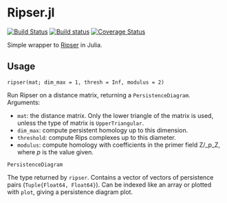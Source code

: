 # Ripser.jl

[![Build Status](https://travis-ci.org/mtsch/Ripser.jl.svg?branch=master)](https://travis-ci.org/mtsch/Ripser.jl)
[![Build status](https://ci.appveyor.com/api/projects/status/le4fbrk5hsgnf3ax?svg=true)](https://ci.appveyor.com/project/mtsch/ripser-jl)
[![Coverage Status](https://coveralls.io/repos/github/mtsch/Ripser.jl/badge.svg?branch=master)](https://coveralls.io/github/mtsch/Ripser.jl?branch=master)

Simple wrapper to [Ripser](https://github.com/Ripser/ripser) in Julia.

## Usage

```
ripser(mat; dim_max = 1, thresh = Inf, modulus = 2)
```

Run Ripser on a distance matrix, returning a `PersistenceDiagram`. Arguments:

* `mat`: the distance matrix. Only the lower triangle of the matrix is used,
  unless the type of matrix is `UpperTriangular`.
* `dim_max`: compute persistent homology up to this dimension.
* `threshold`: compute Rips complexes up to this diameter.
* `modulus`: compute homology with coefficients in the primer field Z/_p_Z,
  where _p_ is the value given.

```
PersistenceDiagram
```

The type returned by `ripser`. Contains a vector of vectors of persistence pairs
(`Tuple{Float64, Float64}`). Can be indexed like an array or plotted with
`plot`, giving a persistence diagram plot.
